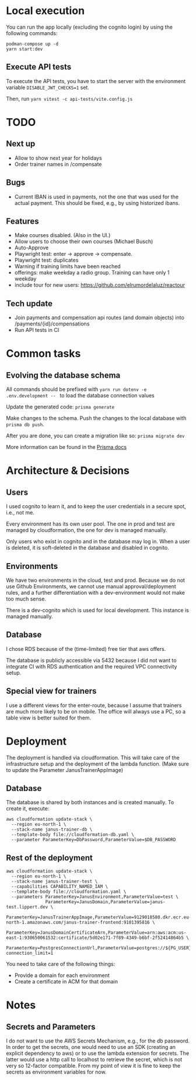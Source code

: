 # Local execution

You can run the app locally (excluding the cognito login) by using the following commands:

```shell
podman-compose up -d
yarn start:dev
```

## Execute API tests

To execute the API tests, you have to start the server with the environment variable
`DISABLE_JWT_CHECKS=1` set.

Then, run `yarn vitest -c api-tests/vite.config.js`

# TODO

## Next up

- Allow to show next year for holidays
- Order trainer names in /compensate

## Bugs

- Current IBAN is used in payments, not the one that was used for the actual
  payment. This should be fixed, e.g., by using historized ibans.

## Features

- Make courses disabled. (Also in the UI.)
- Allow users to choose their own courses (Michael Busch)
- Auto-Approve
- Playwright test: enter -> approve -> compensate.
- Playwright test: duplicates
- Warning if training limits have been reached
- offerings: make weekday a radio group. Training can have only 1 weekday
- include tour for new users: https://github.com/elrumordelaluz/reactour

## Tech update

- Join payments and compensation api routes (and domain objects) into /payments/{id}/compensations
- Run API tests in CI

# Common tasks

## Evolving the database schema

All commands should be prefixed with `yarn run dotenv -e .env.development -- ` to load the database connection values

Update the generated code: `prisma generate`

Make changes to the schema. Push the changes to the local database with `prisma db push`.

After you are done, you can create a migration like so: `prisma migrate dev`

More information can be found in
the [Prisma docs](https://www.prisma.io/docs/orm/prisma-migrate/workflows/prototyping-your-schema)

# Architecture & Decisions

## Users

I used cognito to learn it, and to keep the user credentials in a secure spot, i.e., not me.

Every environment has its own user pool. The one in prod and test are managed by cloudformation, the one for dev
is managed manually.

Only users who exist in cognito and in the database may log in. When a user is deleted, it is soft-deleted in the
database and disabled in cognito.

## Environments

We have two environments in the cloud, test and prod. Because we do not use Github Environments, we cannot use manual
approval/deployment rules, and a further differentiation with a dev-environment would not make too much sense.

There is a dev-cognito which is used for local development. This instance is managed manually.

## Database

I chose RDS because of the (time-limited) free tier that aws offers.

The database is publicly accessible via 5432 because I did not want to integrate CI with RDS authentication and
the required VPC connectivity setup.

## Special view for trainers

I use a different views for the enter-route, because I assume that trainers are much more likely to be on mobile.
The office will always use a PC, so a table view is better suited for them.

# Deployment

The deployment is handled via cloudformation. This will take care of the infrastructure setup and the deployment
of the lambda function. (Make sure to update the Parameter JanusTrainerAppImage)

## Database

The database is shared by both instances and is created manually. To create it, execute:

```shell
aws cloudformation update-stack \
  --region eu-north-1 \
  --stack-name janus-trainer-db \
  --template-body file://cloudformation-db.yaml \
  --parameter ParameterKey=DbPassword,ParameterValue=$DB_PASSWORD
```

## Rest of the deployment

```shell
aws cloudformation update-stack \
  --region eu-north-1 \
  --stack-name janus-trainer-test \
  --capabilities CAPABILITY_NAMED_IAM \
  --template-body file://cloudformation.yaml \
  --parameters ParameterKey=JanusEnvironment,ParameterValue=test \
               ParameterKey=JanusDomain,ParameterValue=janus-test.lippert.dev \
               ParameterKey=JanusTrainerAppImage,ParameterValue=9129018580.dkr.ecr.eu-north-1.amazonaws.com/janus-trainer-frontend:9101395816 \
               ParameterKey=JanusDomainCertificateArn,ParameterValue=arn:aws:acm:us-east-1:930650061532:certificate/5d02e171-7f89-4349-b6bf-2f52414864b5 \
               ParameterKey=PostgresConnectionUrl,ParameterValue=postgres://${PG_USER}:${PG_PASSWORD}@${PG_HOST}/bwquglhx\?connection_limit=1
```

You need to take care of the following things:

- Provide a domain for each environment
- Create a certificate in ACM for that domain

# Notes

## Secrets and Parameters

I do not want to use the AWS Secrets Mechanism, e.g., for the db password.
In order to get the secrets, one would need to use an SDK (creating an explicit dependency to aws)
or to use the lambda extension for secrets. The latter would use a http call to localhost to retrieve
the secret, which is not very so 12-factor compatible.
From my point of view it is fine to keep the secrets as environment variables for now.
